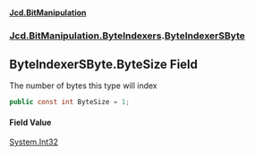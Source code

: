 #### [Jcd.BitManipulation](index.md 'index')
### [Jcd.BitManipulation.ByteIndexers](Jcd.BitManipulation.ByteIndexers.md 'Jcd.BitManipulation.ByteIndexers').[ByteIndexerSByte](Jcd.BitManipulation.ByteIndexers.ByteIndexerSByte.md 'Jcd.BitManipulation.ByteIndexers.ByteIndexerSByte')

## ByteIndexerSByte.ByteSize Field

The number of bytes this type will index

```csharp
public const int ByteSize = 1;
```

#### Field Value
[System.Int32](https://docs.microsoft.com/en-us/dotnet/api/System.Int32 'System.Int32')